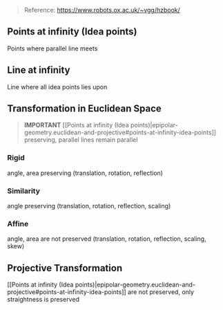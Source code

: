
> Reference: https://www.robots.ox.ac.uk/~vgg/hzbook/

## Points at infinity (Idea points)
Points where parallel line meets

## Line at infinity
Line where all idea points lies upon

## Transformation in Euclidean Space

> **IMPORTANT** [[Points at infinity (Idea points)|epipolar-geometry.euclidean-and-projective#points-at-infinity-idea-points]] preserving, parallel lines remain parallel

### Rigid
angle, area preserving (translation, rotation, reflection)

### Similarity
angle preserving (translation, rotation, reflection, scaling)

### Affine
angle, area are not preserved (translation, rotation, reflection, scaling, skew)


## Projective Transformation
[[Points at infinity (Idea points)|epipolar-geometry.euclidean-and-projective#points-at-infinity-idea-points]] are not preserved, only straightness is preserved
